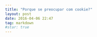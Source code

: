 ```yaml
---
title: "Porque se preocupar com cookie?"
layout: post
date: 2016-04-06 22:47
tag: markdown
#star: true
---
```



